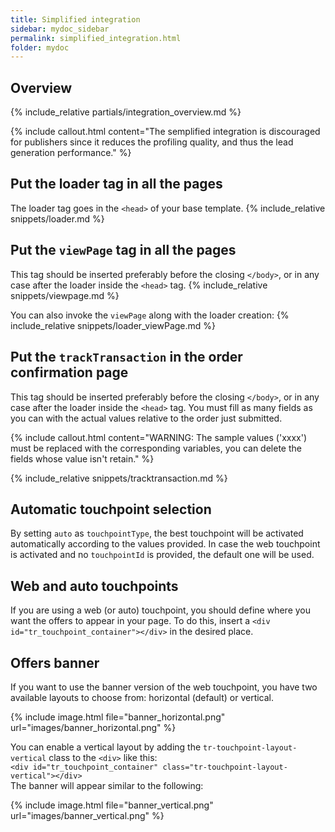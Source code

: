 ```yaml
---
title: Simplified integration
sidebar: mydoc_sidebar
permalink: simplified_integration.html
folder: mydoc
---
```


## Overview
{% include_relative partials/integration_overview.md %}

{% include callout.html content="The semplified integration is discouraged for publishers since it reduces the profiling quality, and thus the lead generation performance." %}

## Put the loader tag in all the pages
The loader tag goes in the `<head>` of your base template.
{% include_relative snippets/loader.md %}

## Put the `viewPage` tag in all the pages
This tag should be inserted preferably before the closing `</body>`, or in any case after the loader inside the `<head>` tag.
{% include_relative snippets/viewpage.md %}

You can also invoke the `viewPage` along with the loader creation:
{% include_relative snippets/loader_viewPage.md %}

## Put the `trackTransaction` in the order confirmation page
This tag should be inserted preferably before the closing `</body>`, or in any case after the loader inside the `<head>` tag.
You must fill as many fields as you can with the actual values relative to the order just submitted.

{% include callout.html content="WARNING: The sample values ('xxxx') must be replaced with the corresponding variables, you can delete the fields whose value isn't retain." %}

{% include_relative snippets/tracktransaction.md %}

## Automatic touchpoint selection
By setting `auto` as `touchpointType`, the best touchpoint will be activated automatically according to the values provided. In case the web touchpoint is activated and no `touchpointId` is provided, the default one will be used.

## Web and auto touchpoints
If you are using a web (or auto) touchpoint, you should define where you want the offers to appear in your page.
To do this, insert a `<div id="tr_touchpoint_container"></div>` in the desired place.

## Offers banner
If you want to use the banner version of the web touchpoint, you have two available layouts to choose from: horizontal (default) or vertical.

{% include image.html file="banner_horizontal.png" url="images/banner_horizontal.png" %}

You can enable a vertical layout by adding the `tr-touchpoint-layout-vertical` class to the `<div>` like this:<br>
 `<div id="tr_touchpoint_container" class="tr-touchpoint-layout-vertical"></div>` <br>
The banner will appear similar to the following:

{% include image.html file="banner_vertical.png" url="images/banner_vertical.png" %}